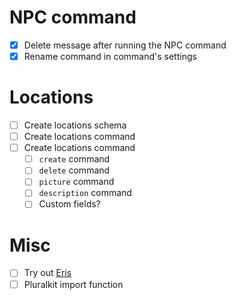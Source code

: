 # NPC command
- [x] Delete message after running the NPC command
- [x] Rename command in command's settings

# Locations
- [ ] Create locations schema
- [ ] Create locations command
- [ ] Create locations command
  - [ ] `create` command
  - [ ] `delete` command
  - [ ] `picture` command
  - [ ] `description` command
  - [ ] Custom fields?

# Misc
- [ ] Try out [Eris](https://abal.moe/Eris/)
- [ ] Pluralkit import function
